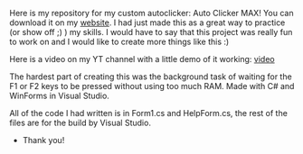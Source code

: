 Here is my repository for my custom autoclicker: Auto Clicker MAX! You can download it on my <a href="https://toxicflame427.xyz/pages/software_pages/auto_clicker.html">website</a>. I had just made this as a great way to practice (or show off ;)  ) my skills. I would have to say that this project was really fun to work on and I would like to create more things like this :)

Here is a video on my YT channel with a little demo of it working: <a href="https://www.youtube.com/watch?v=U8gVoAY1GhU">video</a>

The hardest part of creating this was the background task of waiting for the F1 or F2 keys to be pressed without using too much RAM.
Made with C# and WinForms in Visual Studio.

All of the code I had written is in Form1.cs and HelpForm.cs, the rest of the files are for the build by Visual Studio.
- Thank you!

